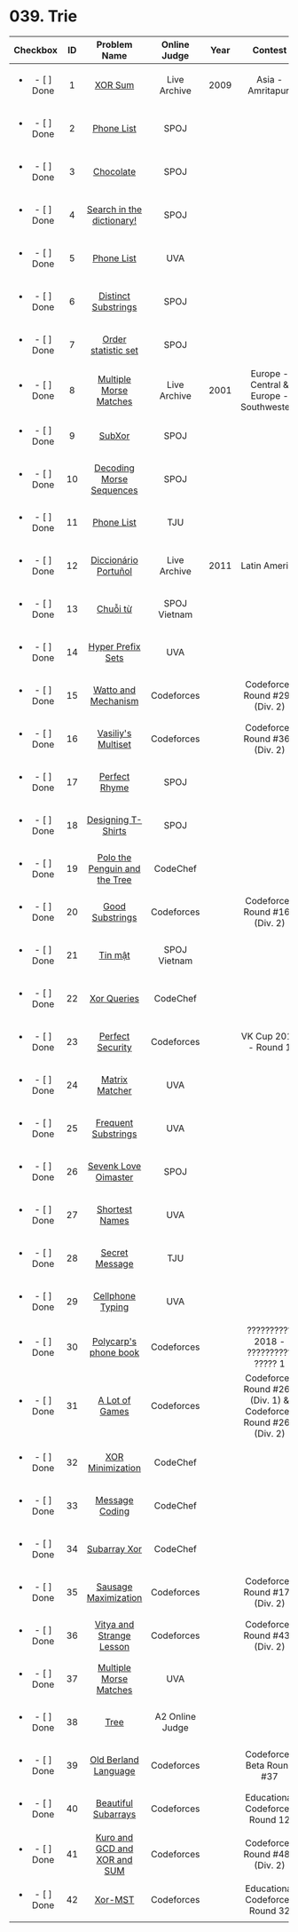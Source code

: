 # 039. Trie


| Checkbox | ID | Problem Name|Online Judge|Year|Contest|Difficulty Level|
|:---:|:---:|:---:|:---:|:---:|:---:|:---:|
|<ul><li>- [ ] Done</li></ul>|1|[XOR Sum](https://icpcarchive.ecs.baylor.edu/index.php?option=onlinejudge&page=show_problem&problem=2683)|Live Archive|2009|Asia - Amritapuri|1|
|<ul><li>- [ ] Done</li></ul>|2|[Phone List](http://www.spoj.com/problems/PHONELST/)|SPOJ|||1|
|<ul><li>- [ ] Done</li></ul>|3|[Chocolate](http://www.spoj.com/problems/CHOCOLA/)|SPOJ|||1|
|<ul><li>- [ ] Done</li></ul>|4|[Search in the dictionary!](http://www.spoj.com/problems/DICT/)|SPOJ|||1|
|<ul><li>- [ ] Done</li></ul>|5|[Phone List](https://uva.onlinejudge.org/index.php?option=onlinejudge&page=show_problem&problem=2347)|UVA|||1|
|<ul><li>- [ ] Done</li></ul>|6|[Distinct Substrings](http://www.spoj.com/problems/DISUBSTR/)|SPOJ|||1|
|<ul><li>- [ ] Done</li></ul>|7|[Order statistic set](http://www.spoj.com/problems/ORDERSET/)|SPOJ|||1|
|<ul><li>- [ ] Done</li></ul>|8|[Multiple Morse Matches](https://icpcarchive.ecs.baylor.edu/index.php?option=onlinejudge&page=show_problem&problem=427)|Live Archive|2001|Europe - Central & Europe - Southwestern|2|
|<ul><li>- [ ] Done</li></ul>|9|[SubXor](http://www.spoj.com/problems/SUBXOR/)|SPOJ|||2|
|<ul><li>- [ ] Done</li></ul>|10|[Decoding Morse Sequences](http://www.spoj.com/problems/MORSE/)|SPOJ|||2|
|<ul><li>- [ ] Done</li></ul>|11|[Phone List](http://acm.tju.edu.cn/toj/showp2935.html)|TJU|||2|
|<ul><li>- [ ] Done</li></ul>|12|[Diccionário Portuñol](https://icpcarchive.ecs.baylor.edu/index.php?option=onlinejudge&page=show_problem&problem=3803)|Live Archive|2011|Latin America|2|
|<ul><li>- [ ] Done</li></ul>|13|[Chu&#7895;i t&#7915;](http://vn.spoj.com/problems/CHAIN2/)|SPOJ Vietnam|||2|
|<ul><li>- [ ] Done</li></ul>|14|[Hyper Prefix Sets](https://uva.onlinejudge.org/index.php?option=onlinejudge&page=show_problem&problem=2483)|UVA|||3|
|<ul><li>- [ ] Done</li></ul>|15|[Watto and Mechanism](http://codeforces.com/problemset/problem/514/C)|Codeforces||Codeforces Round #291 (Div. 2)|3|
|<ul><li>- [ ] Done</li></ul>|16|[Vasiliy's Multiset](http://codeforces.com/problemset/problem/706/D)|Codeforces||Codeforces Round #367 (Div. 2)|3|
|<ul><li>- [ ] Done</li></ul>|17|[Perfect Rhyme](http://www.spoj.com/problems/PRHYME/)|SPOJ|||3|
|<ul><li>- [ ] Done</li></ul>|18|[Designing T-Shirts](http://www.spoj.com/problems/TAP2012D/)|SPOJ|||3|
|<ul><li>- [ ] Done</li></ul>|19|[Polo the Penguin and the Tree](http://www.codechef.com/problems/PPTREE)|CodeChef|||3|
|<ul><li>- [ ] Done</li></ul>|20|[Good Substrings](http://codeforces.com/problemset/problem/271/D)|Codeforces||Codeforces Round #166 (Div. 2)|3|
|<ul><li>- [ ] Done</li></ul>|21|[Tin m&#7853;t](http://vn.spoj.com/problems/SEC/)|SPOJ Vietnam|||3|
|<ul><li>- [ ] Done</li></ul>|22|[Xor Queries](http://www.codechef.com/problems/XRQRS)|CodeChef|||3|
|<ul><li>- [ ] Done</li></ul>|23|[Perfect Security](http://codeforces.com/problemset/problem/923/C)|Codeforces||VK Cup 2018 - Round 1|4|
|<ul><li>- [ ] Done</li></ul>|24|[Matrix Matcher](https://uva.onlinejudge.org/index.php?option=onlinejudge&page=show_problem&problem=1960)|UVA|||4|
|<ul><li>- [ ] Done</li></ul>|25|[Frequent Substrings](https://uva.onlinejudge.org/index.php?option=onlinejudge&page=show_problem&problem=1175)|UVA|||4|
|<ul><li>- [ ] Done</li></ul>|26|[Sevenk Love Oimaster](http://www.spoj.com/problems/JZPGYZ/)|SPOJ|||4|
|<ul><li>- [ ] Done</li></ul>|27|[Shortest Names](https://uva.onlinejudge.org/index.php?option=onlinejudge&page=show_problem&problem=3950)|UVA|||4|
|<ul><li>- [ ] Done</li></ul>|28|[Secret Message](http://acm.tju.edu.cn/toj/showp3166.html)|TJU|||4|
|<ul><li>- [ ] Done</li></ul>|29|[Cellphone Typing](https://uva.onlinejudge.org/index.php?option=onlinejudge&page=show_problem&problem=3971)|UVA|||4|
|<ul><li>- [ ] Done</li></ul>|30|[Polycarp's phone book](http://codeforces.com/problemset/problem/858/D)|Codeforces||?????????? 2018 - ?????????? ????? 1|4|
|<ul><li>- [ ] Done</li></ul>|31|[A Lot of Games](http://codeforces.com/problemset/problem/455/B)|Codeforces||Codeforces Round #260 (Div. 1) & Codeforces Round #260 (Div. 2)|4|
|<ul><li>- [ ] Done</li></ul>|32|[XOR Minimization](http://www.codechef.com/problems/MINXOR)|CodeChef|||4|
|<ul><li>- [ ] Done</li></ul>|33|[Message Coding](http://www.codechef.com/problems/KGP13G)|CodeChef|||5|
|<ul><li>- [ ] Done</li></ul>|34|[Subarray Xor](http://www.codechef.com/problems/SUBBXOR)|CodeChef|||5|
|<ul><li>- [ ] Done</li></ul>|35|[Sausage Maximization](http://codeforces.com/problemset/problem/282/E)|Codeforces||Codeforces Round #173 (Div. 2)|5|
|<ul><li>- [ ] Done</li></ul>|36|[Vitya and Strange Lesson](http://codeforces.com/problemset/problem/842/D)|Codeforces||Codeforces Round #430 (Div. 2)|5|
|<ul><li>- [ ] Done</li></ul>|37|[Multiple Morse Matches](https://uva.onlinejudge.org/index.php?option=onlinejudge&page=show_problem&problem=3554)|UVA|||6|
|<ul><li>- [ ] Done</li></ul>|38|[Tree](p?ID=262)|A2 Online Judge|||7|
|<ul><li>- [ ] Done</li></ul>|39|[Old Berland Language](http://codeforces.com/problemset/problem/37/C)|Codeforces||Codeforces Beta Round #37|7|
|<ul><li>- [ ] Done</li></ul>|40|[Beautiful Subarrays](http://codeforces.com/problemset/problem/665/E)|Codeforces||Educational Codeforces Round 12|7|
|<ul><li>- [ ] Done</li></ul>|41|[Kuro and GCD and XOR and SUM](http://codeforces.com/problemset/problem/979/D)|Codeforces||Codeforces Round #482 (Div. 2)|7|
|<ul><li>- [ ] Done</li></ul>|42|[Xor-MST](http://codeforces.com/problemset/problem/888/G)|Codeforces||Educational Codeforces Round 32|8|
